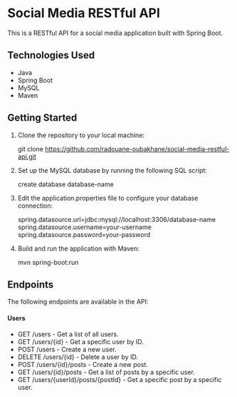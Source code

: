 # Social Media RESTful API

This is a RESTful API for a social media application built with Spring Boot. 
## Technologies Used

* Java  
* Spring Boot 
* MySQL 
* Maven

## Getting Started
1. Clone the repository to your local machine:


    git clone https://github.com/radouane-oubakhane/social-media-restful-api.git


2. Set up the MySQL database by running the following SQL script:


    create database database-name


3. Edit the application.properties file to configure your database connection:

    
    spring.datasource.url=jdbc:mysql://localhost:3306/database-name
    spring.datasource.username=your-username
    spring.datasource.password=your-password


4. Build and run the application with Maven:


    mvn spring-boot:run


## Endpoints

The following endpoints are available in the API:

#### Users

* GET /users - Get a list of all users.
* GET /users/{id} - Get a specific user by ID.
* POST /users - Create a new user.
* DELETE /users/{id} - Delete a user by ID.
* POST /users/{id}/posts - Create a new post.
* GET /users/{id}/posts - Get a list of posts by a specific user.
* GET /users/{userId}/posts/{postId} - Get a specific post by a specific user.

